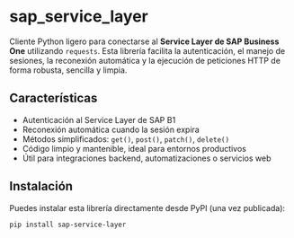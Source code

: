 #  sap_service_layer

Cliente Python ligero para conectarse al **Service Layer de SAP Business One** utilizando `requests`. Esta librería facilita la autenticación, el manejo de sesiones, la reconexión automática y la ejecución de peticiones HTTP de forma robusta, sencilla y limpia.

##  Características

-  Autenticación al Service Layer de SAP B1
-  Reconexión automática cuando la sesión expira
-  Métodos simplificados: `get()`, `post()`, `patch()`, `delete()`
-  Código limpio y mantenible, ideal para entornos productivos
-  Útil para integraciones backend, automatizaciones o servicios web

##  Instalación

Puedes instalar esta librería directamente desde PyPI (una vez publicada):

```bash
pip install sap-service-layer
